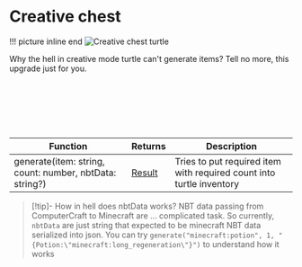# Creative chest

!!! picture inline end
    ![Creative chest turtle](creative_chest_turtle.png)

Why the hell in creative mode turtle can't generate items? Tell no more, this upgrade just for you.

<br class="clearBoth" />
<br class="clearBoth" />
<br class="clearBoth" />
<br class="clearBoth" />
<br class="clearBoth" />

| Function                                                | Returns | Description                                                          |
|---------------------------------------------------------|---------|----------------------------------------------------------------------|
| generate(item: string, count: number, nbtData: string?) | [Result](introduction.md#result)  | Tries to put required item with required count into turtle inventory |

> [!tip]- How in hell does nbtData works?
> NBT data passing from ComputerCraft to Minecraft are ... complicated task. So currently, `nbtData` are just string that expected to be minecraft NBT data serialized into json. 
> You can try `generate("minecraft:potion", 1, "{Potion:\"minecraft:long_regeneration\"}")` to understand how it works

